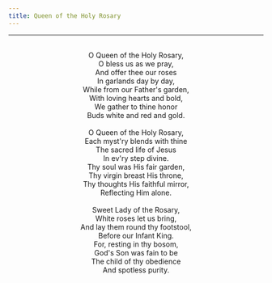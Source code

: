 ```yaml
---
title: Queen of the Holy Rosary
---
```


---
<center>
<br/>
O Queen of the Holy Rosary, <br/>
O bless us as we pray, <br/>
And offer thee our roses <br/>
In garlands day by day,<br/>
While from our Father's garden,<br/>
With loving hearts and bold,<br/>
We gather to thine honor<br/>
Buds white and red and gold.<br/>
<br/>
O Queen of the Holy Rosary, <br/>
Each myst'ry blends with thine <br/>
The sacred life of Jesus <br/>
In ev'ry step divine.<br/>
Thy soul was His fair garden, <br/>
Thy virgin breast His throne,<br/>
Thy thoughts His faithful mirror,<br/>
Reflecting Him alone.<br/>
<br/>
Sweet Lady of the Rosary, <br/>
White roses let us bring, <br/>
And lay them round thy footstool, <br/>
Before our Infant King.<br/>
For, resting in thy bosom, <br/>
God's Son was fain to be<br/>
The child of thy obedience <br/>
And spotless purity. <br/>

</center>